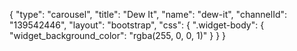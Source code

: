 {
    "type": "carousel",
    "title": "Dew It",
    "name": "dew-it",
    "channelId": "139542446",
    "layout": "bootstrap",
    "css": {
        ".widget-body": {
            "widget_background_color": "rgba(255, 0, 0, 1)"
        }
    }
}